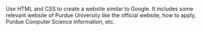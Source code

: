 Use HTML and CSS to create a website similar to Google. It includes some relevant website of Purdue University like the official website, how to apply, Purdue Computer Science information, etc.
